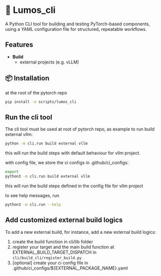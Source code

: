 # 🔧 Lumos_cli
A Python CLI tool for building and testing PyTorch-based components, using a YAML configuration file for structured, repeatable workflows.


## Features
- **Build**
    - external projects (e.g. vLLM)

## 📦 Installation
at the root of the pytorch repo
```bash
pip install -e scripts/lumos_cli
```

## Run the cli tool
The cli tool must be used at root of pytorch repo, as example to run build external vllm:
```bash
python -m cli.run build external vllm
```
this will run the build steps with default behaviour for vllm project.

with config file, we store the ci configs in .github/ci_configs:
```bash
export
python3 -m cli.run build external vllm
```
this will run the build steps defined in the config file for vllm project

to see help messages, run
```bash
python3 -m cli.run --help
```

## Add customized external build logics
To add a new external build, for instance, add a new external build logics:
1. create the build function in cli/lib folder
2. register your target and the main build function at  EXTERNAL_BUILD_TARGET_DISPATCH in `cli/build_cli/register_build.py`
3. [optional] create your ci config file in .github/ci_configs/${EXTERNAL_PACKAGE_NAME}.yaml

